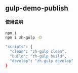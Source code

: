 ## gulp-demo-publish

#### 使用说明
```bash
npm i 
npm i zh-gulp -D

"scripts": {
  "clean": "zh-gulp clean",
  "build": "zh-gulp build",
  "develop": "zh-gulp develop"
}
```
